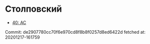 # Столповский
- [40: AC](40.md)

Commit: de2907780cc70f6e970cd8f8b8f0257d8ed6422d
 fetched at: 20201217-161759
